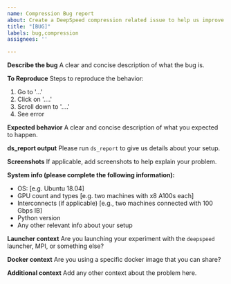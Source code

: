 ```yaml
---
name: Compression Bug report
about: Create a DeepSpeed compression related issue to help us improve
title: "[BUG]"
labels: bug,compression
assignees: ''

---
```


**Describe the bug**
A clear and concise description of what the bug is.

**To Reproduce**
Steps to reproduce the behavior:
1. Go to '...'
2. Click on '....'
3. Scroll down to '....'
4. See error

**Expected behavior**
A clear and concise description of what you expected to happen.

**ds_report output**
Please run `ds_report` to give us details about your setup.

**Screenshots**
If applicable, add screenshots to help explain your problem.

**System info (please complete the following information):**
 - OS: [e.g. Ubuntu 18.04]
 - GPU count and types [e.g. two machines with x8 A100s each]
 - Interconnects (if applicable) [e.g., two machines connected with 100 Gbps IB]
 - Python version
 - Any other relevant info about your setup

**Launcher context**
Are you launching your experiment with the `deepspeed` launcher, MPI, or something else?

**Docker context**
Are you using a specific docker image that you can share?

**Additional context**
Add any other context about the problem here.
